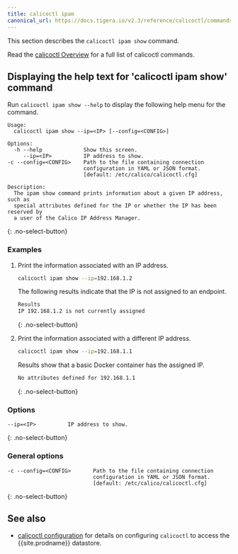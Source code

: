 ```yaml
---
title: calicoctl ipam
canonical_url: https://docs.tigera.io/v2.3/reference/calicoctl/commands/ipam/show
---
```


This section describes the `calicoctl ipam show` command.

Read the [calicoctl Overview]({{site.baseurl}}/{{page.version}}/reference/calicoctl/) for a full list of calicoctl commands.

## Displaying the help text for 'calicoctl ipam show' command

Run `calicoctl ipam show --help` to display the following help menu for the
command.

```
Usage:
  calicoctl ipam show --ip=<IP> [--config=<CONFIG>]

Options:
  -h --help             Show this screen.
     --ip=<IP>          IP address to show.
-c --config=<CONFIG>    Path to the file containing connection
                        configuration in YAML or JSON format.
                        [default: /etc/calico/calicoctl.cfg]

Description:
  The ipam show command prints information about a given IP address, such as
  special attributes defined for the IP or whether the IP has been reserved by
  a user of the Calico IP Address Manager.
```
{: .no-select-button}

### Examples

1. Print the information associated with an IP address.

   ```bash
   calicoctl ipam show --ip=192.168.1.2
   ```

   The following results indicate that the IP is not assigned to an endpoint.

   ```bash
   Results
   IP 192.168.1.2 is not currently assigned
   ```
   {: .no-select-button}

1. Print the information associated with a different IP address.

   ```bash
   calicoctl ipam show --ip=192.168.1.1
   ```

   Results show that a basic Docker container has the assigned IP.

   ```bash
   No attributes defined for 192.168.1.1
   ```
   {: .no-select-button}

### Options

```
--ip=<IP>          IP address to show.
```
{: .no-select-button}

### General options

```
-c --config=<CONFIG>       Path to the file containing connection
                           configuration in YAML or JSON format.
                           [default: /etc/calico/calicoctl.cfg]
```
{: .no-select-button}

## See also

-  [calicoctl configuration]({{site.baseurl}}/{{page.version}}/usage/calicoctl/configure/) for details on configuring `calicoctl` to access
   the {{site.prodname}} datastore.
